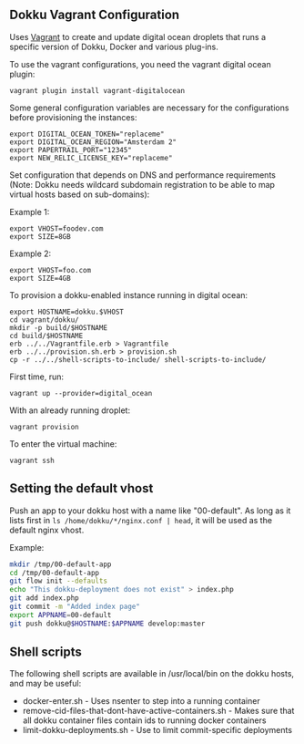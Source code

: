 Dokku Vagrant Configuration
-----------------------------

Uses [Vagrant](http://www.vagrantup.com/) to create and update digital ocean droplets that runs a specific version of Dokku, Docker and various plug-ins.

To use the vagrant configurations, you need the vagrant digital ocean plugin:

    vagrant plugin install vagrant-digitalocean

Some general configuration variables are necessary for the configurations before provisioning the instances:

    export DIGITAL_OCEAN_TOKEN="replaceme"
    export DIGITAL_OCEAN_REGION="Amsterdam 2"
    export PAPERTRAIL_PORT="12345"
    export NEW_RELIC_LICENSE_KEY="replaceme"

Set configuration that depends on DNS and performance requirements (Note: Dokku needs wildcard subdomain registration to be able to map virtual hosts based on sub-domains):

Example 1:

    export VHOST=foodev.com
    export SIZE=8GB

Example 2:

    export VHOST=foo.com
    export SIZE=4GB

To provision a dokku-enabled instance running in digital ocean:

    export HOSTNAME=dokku.$VHOST
    cd vagrant/dokku/
    mkdir -p build/$HOSTNAME
    cd build/$HOSTNAME
    erb ../../Vagrantfile.erb > Vagrantfile
    erb ../../provision.sh.erb > provision.sh
    cp -r ../../shell-scripts-to-include/ shell-scripts-to-include/

First time, run:

    vagrant up --provider=digital_ocean

With an already running droplet:

    vagrant provision

To enter the virtual machine:

    vagrant ssh

## Setting the default vhost

Push an app to your dokku host with a name like "00-default". As long as it lists first in `ls /home/dokku/*/nginx.conf | head`, it will be used as the default nginx vhost.

Example:

```bash
mkdir /tmp/00-default-app
cd /tmp/00-default-app
git flow init --defaults
echo "This dokku-deployment does not exist" > index.php
git add index.php
git commit -m "Added index page"
export APPNAME=00-default
git push dokku@$HOSTNAME:$APPNAME develop:master
```

## Shell scripts

The following shell scripts are available in /usr/local/bin on the dokku hosts, and may be useful:

* docker-enter.sh - Uses nsenter to step into a running container
* remove-cid-files-that-dont-have-active-containers.sh - Makes sure that all dokku container files contain ids to running docker containers
* limit-dokku-deployments.sh - Use to limit commit-specific deployments
